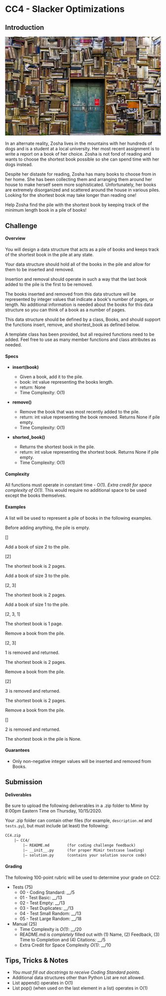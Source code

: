# CC4 - Slacker Optimizations

## Introduction

![](images/books.jpg)

In an alternate reality, Zosha lives in the mountains with her hundreds of dogs and is a student at 
a local university. Her most recent assignment is to write a report on a book of her choice. Zosha is
not fond of reading and wants to choose the shortest book possible so she can spend time with her 
dogs instead.

Despite her distaste for reading, Zosha has many books to choose from in her home. She has been 
collecting them and arranging them around her house to make herself seem more sophisticated. 
Unfortunately, her books are extremely disorganized and scattered around the house in various 
piles. Looking for the shortest book may take longer than reading one!

Help Zosha find the pile with the shortest book by keeping track of the minimum length book in a
pile of books!

## Challenge

#### Overview
You will design a data structure that acts as a pile of books and keeps track of the shortest
book in the pile at any state.  

Your data structure should hold all of the books in the pile and allow for them to be inserted and
removed. 

Insertion and removal should operate in such a way that the last book added to the pile is the first
to be removed. 

The books inserted and removed from this data structure will be represented by integer values that 
indicate a book's number of pages, or length. No additional information is needed about the books 
for this data structure so you can think of a book as a number of pages.

This data structure should be defined by a class, Books, and should support the functions insert, 
remove, and shortest_book as defined below. 

A template class has been provided, but all required functions need to be added. 
Feel free to use as many member functions and class attributes as needed. 

#### Specs

- **insert(book)**
    - Given a book, add it to the pile.
    - book: int value representing the books length.
    - return: None
    - Time Complexity: O(1)

- **remove()**
    - Remove the book that was most recently added to the pile.
    - return: int value representing the book removed. Returns None if pile empty.
    - Time Complexity: O(1)
    
- **shorted_book()**
    - Returns the shortest book in the pile. 
    - return: int value representing the shortest book. Returns None if pile empty.
    - Time Complexity: O(1)

#### Complexity

All functions must operate in constant time - O(1). *Extra credit for space complexity of O(1).*
This would require no additional space to be used except the books themselves.

#### Examples

A list will be used to represent a pile of books in the following examples.


Before adding anything, the pile is empty.

[]

Add a book of size 2 to the pile.

[2]

The shortest book is 2 pages.

Add a book of size 3 to the pile.

[2, 3]

The shortest book is 2 pages.

Add a book of size 1 to the pile.

[2, 3, 1]

The shortest book is 1 page. 

Remove a book from the pile.

[2, 3]

1 is removed and returned.

The shortest book is 2 pages.

Remove a book from the pile.

[2]

3 is removed and returned.

The shortest book is 2 pages.

Remove a book from the pile.

[]

2 is removed and returned.

The shortest book in the pile is None.


#### Guarantees

- Only non-negative integer values will be inserted and removed from Books.

## Submission

#### Deliverables

Be sure to upload the following deliverables in a .zip folder to Mimir by 8:00pm 
Eastern Time on Thursday, 10/15/2020.

Your .zip folder can contain other files (for example, `description.md` and `tests.py`), but must include
(at least) the following:

    CC4.zip
        |— CC4/
            |— README.md        (for coding challenge feedback)
            |— __init__.py      (for proper Mimir testcase loading)
            |— solution.py      (contains your solution source code)
            
#### Grading

The following 100-point rubric will be used to determine your grade on CC2:

- Tests (75)
    - 00 - Coding Standard: __/5
    - 01 - Test Basic: __/13
    - 02 - Test Empty: __/13
    - 03 - Test Duplicates: __/13
    - 04 - Test Small Random: __/13
    - 05 - Test Large Random: __/18
- Manual (25)
    - Time Complexity is *O(1)*: __/20
    - README.md is *completely* filled out with (1) Name, (2) Feedback, (3) Time
    to Completion and (4) Citations: __/5
    - Extra Credit for Space Complexity *O(1)*: __/10
        
## Tips, Tricks & Notes

- *You must fill out docstrings to receive Coding Standard points.*
- Additional data structures other than Python List are not allowed.
- List append() operates in O(1)
- List pop() (when used on the last element in a list) operates in O(1)
